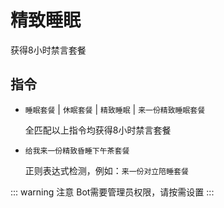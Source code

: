 # 精致睡眠

获得8小时禁言套餐

## 指令

- `睡眠套餐` | `休眠套餐` | `精致睡眠` | `来一份精致睡眠套餐`

  全匹配以上指令均获得8小时禁言套餐

- `给我来一份精致昏睡下午茶套餐`

  正则表达式检测，例如：`来一份对立陪睡套餐`

::: warning 注意
Bot需要管理员权限，请按需设置
:::